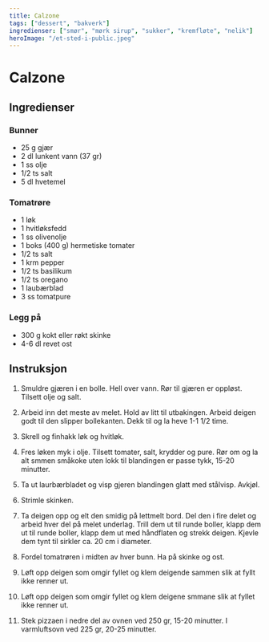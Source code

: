 ```yaml
---
title: Calzone
tags: ["dessert", "bakverk"]
ingredienser: ["smør", "mørk sirup", "sukker", "kremfløte", "nelik"]
heroImage: "/et-sted-i-public.jpeg"
---
```


# Calzone

## Ingredienser

### Bunner

- 25 g gjær
- 2 dl lunkent vann (37 gr)
- 1 ss olje
- 1/2 ts salt
- 5 dl hvetemel

### Tomatrøre

- 1 løk
- 1 hvitløksfedd
- 1 ss olivenolje
- 1 boks (400 g) hermetiske tomater
- 1/2 ts salt
- 1 krm pepper
- 1/2 ts basilikum
- 1/2 ts oregano
- 1 laubærblad
- 3 ss tomatpure

### Legg på

- 300 g kokt eller røkt skinke
- 4-6 dl revet ost

## Instruksjon

1. Smuldre gjæren i en bolle. Hell over vann. Rør til gjæren er oppløst. Tilsett olje og salt.

2. Arbeid inn det meste av melet. Hold av litt til utbakingen. Arbeid deigen godt til den slipper bollekanten. Dekk til og la heve 1-1 1/2 time.

3. Skrell og finhakk løk og hvitløk.

4. Fres løken myk i olje. Tilsett tomater, salt, krydder og pure. Rør om og la alt smmen småkoke uten lokk til blandingen er passe tykk, 15-20 minutter.

5. Ta ut laurbærbladet og visp gjeren blandingen glatt med stålvisp. Avkjøl.

6. Strimle skinken.

7. Ta deigen opp og elt den smidig på lettmelt bord. Del den i fire delet og arbeid hver del på melet underlag. Trill dem ut til runde boller, klapp dem ut til runde boller, klapp dem ut med håndflaten og strekk deigen. Kjevle dem tynt til sirkler ca. 20 cm i diameter.

8. Fordel tomatrøren i midten av hver bunn. Ha på skinke og ost.

9. Løft opp deigen som omgir fyllet og klem deigende sammen slik at fyllt ikke renner ut.

10. Løft opp deigen som omgir fyllet og klem deigene smmane slik at fyllet ikke renner ut.

11. Stek pizzaen i nedre del av ovnen ved 250 gr, 15-20 minutter. I varmluftsovn ved 225 gr, 20-25 minutter.
